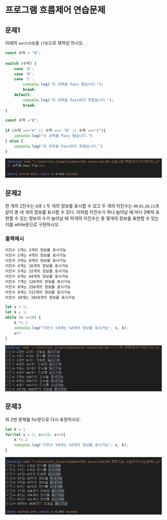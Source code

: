 # 프로그램 흐름제어 연습문제

## 문제1

아래의 `switch문`을 `if문`으로 재작성 하시오.

```javascript
const 수학 = "B";

switch (수학) {
    case 'A':
    case 'B':
    case 'C':
        console.log("이 과목을 Pass 했습니다.");
        break;
    default:
        console.log("이 과목을 Pass하지 못했습니다.");
        break;
}
```
```javascript
const 수학 ="B";

if (수학 ==="A" || 수학 === "B" || 수학 ==="C"){
    console.log("이 과목을 Pass 했습니다.")
} else {
    console.log("이 과목을 Pass하지 못했습니다.")
}
```

![문제1결과](ex1.PNG)

## 문제2

한 개의 2진수는 `0`과 `1` 두 개의 정보를 표시할 수 있고 두 개의 이진수는 `00`,`01`,`10`,`11`과 같이 총 네 개의 정보를 표시할 수 있다. 이처럼 이진수가 하나 늘어날 때 마다 2배씩 표현할 수 있는 정보의 수가 늘어날 때 10개의 이진수는 총 몇개의 정보를 표현할 수 있는지를 while문으로 구현하시오.

### 출력예시

```
이진수 1개는 2개의 정보를 표시가능
이진수 2개는 4개의 정보를 표시가능
이진수 3개는 8개의 정보를 표시가능
이진수 4개는 16개의 정보를 표시가능
이진수 5개는 32개의 정보를 표시가능
이진수 6개는 64개의 정보를 표시가능
이진수 7개는 128개의 정보를 표시가능
이진수 8개는 256개의 정보를 표시가능
이진수 9개는 512개의 정보를 표시가능
이진수 10개는 1024개의 정보를 표시가능
```
```javascript
let x = 1;
let k = 1;
while (x <=10) { 
    k *= 2
    console.log("이진수 %d개는 %d개의 정보를 표시가능", x, k);    
    x++
}
```
![문제2결과](ex2.png)

## 문제3

위 2번 문제를 for문으로 다시 표현하시오.
```javascript
let k = 1
for(let x = 1; x<=10; x++){
    k *= 2
    console.log("이진수 %d개는 %d개의 정보를 표시가능", x, k);
}
```
![문제3결과](ex3.png)